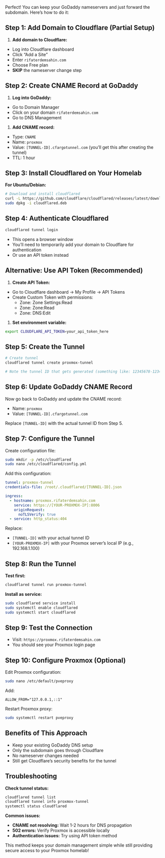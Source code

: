 Perfect! You can keep your GoDaddy nameservers and just forward the subdomain. Here’s how to do it:

## Step 1: Add Domain to Cloudflare (Partial Setup)

1. **Add domain to Cloudflare:**
- Log into Cloudflare dashboard
- Click “Add a Site”
- Enter `rifaterdemsahin.com`
- Choose Free plan
- **SKIP** the nameserver change step

## Step 2: Create CNAME Record at GoDaddy

1. **Log into GoDaddy:**
- Go to Domain Manager
- Click on your domain `rifaterdemsahin.com`
- Go to DNS Management
1. **Add CNAME record:**
- Type: `CNAME`
- Name: `proxmox`
- Value: `[TUNNEL-ID].cfargotunnel.com` (you’ll get this after creating the tunnel)
- TTL: 1 hour

## Step 3: Install Cloudflared on Your Homelab

**For Ubuntu/Debian:**

```bash
# Download and install cloudflared
curl -L https://github.com/cloudflare/cloudflared/releases/latest/download/cloudflared-linux-amd64.deb -o cloudflared.deb
sudo dpkg -i cloudflared.deb
```

## Step 4: Authenticate Cloudflared

```bash
cloudflared tunnel login
```

- This opens a browser window
- You’ll need to temporarily add your domain to Cloudflare for authentication
- Or use an API token instead

## Alternative: Use API Token (Recommended)

1. **Create API Token:**
- Go to Cloudflare dashboard → My Profile → API Tokens
- Create Custom Token with permissions:
  - Zone: Zone Settings:Read
  - Zone: Zone:Read
  - Zone: DNS:Edit
1. **Set environment variable:**

```bash
export CLOUDFLARE_API_TOKEN=your_api_token_here
```

## Step 5: Create the Tunnel

```bash
# Create tunnel
cloudflared tunnel create proxmox-tunnel

# Note the tunnel ID that gets generated (something like: 12345678-1234-1234-1234-123456789012)
```

## Step 6: Update GoDaddy CNAME Record

Now go back to GoDaddy and update the CNAME record:

- Name: `proxmox`
- Value: `[TUNNEL-ID].cfargotunnel.com`

Replace `[TUNNEL-ID]` with the actual tunnel ID from Step 5.

## Step 7: Configure the Tunnel

Create configuration file:

```bash
sudo mkdir -p /etc/cloudflared
sudo nano /etc/cloudflared/config.yml
```

Add this configuration:

```yaml
tunnel: proxmox-tunnel
credentials-file: /root/.cloudflared/[TUNNEL-ID].json

ingress:
  - hostname: proxmox.rifaterdemsahin.com
    service: https://[YOUR-PROXMOX-IP]:8006
    originRequest:
      noTLSVerify: true
  - service: http_status:404
```

Replace:

- `[TUNNEL-ID]` with your actual tunnel ID
- `[YOUR-PROXMOX-IP]` with your Proxmox server’s local IP (e.g., 192.168.1.100)

## Step 8: Run the Tunnel

**Test first:**

```bash
cloudflared tunnel run proxmox-tunnel
```

**Install as service:**

```bash
sudo cloudflared service install
sudo systemctl enable cloudflared
sudo systemctl start cloudflared
```

## Step 9: Test the Connection

- Visit: `https://proxmox.rifaterdemsahin.com`
- You should see your Proxmox login page

## Step 10: Configure Proxmox (Optional)

Edit Proxmox configuration:

```bash
sudo nano /etc/default/pveproxy
```

Add:

```
ALLOW_FROM="127.0.0.1,::1"
```

Restart Proxmox proxy:

```bash
sudo systemctl restart pveproxy
```

## Benefits of This Approach

- Keep your existing GoDaddy DNS setup
- Only the subdomain goes through Cloudflare
- No nameserver changes needed
- Still get Cloudflare’s security benefits for the tunnel

## Troubleshooting

**Check tunnel status:**

```bash
cloudflared tunnel list
cloudflared tunnel info proxmox-tunnel
systemctl status cloudflared
```

**Common issues:**

- **CNAME not resolving:** Wait 1-2 hours for DNS propagation
- **502 errors:** Verify Proxmox is accessible locally
- **Authentication issues:** Try using API token method

This method keeps your domain management simple while still providing secure access to your Proxmox homelab!​​​​​​​​​​​​​​​​